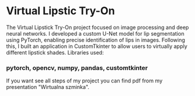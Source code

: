 # Virtual Lipstic Try-On 
The Virtual Lipstick Try-On project focused on image processing and deep neural networks. I developed a custom U-Net model for lip segmentation using PyTorch, enabling precise identification of lips in images. Following this, I built an application in CustomTkinter to allow users to virtually apply different lipstick shades. Libraries used: 
### pytorch, opencv, numpy, pandas, customtkinter 

If you want see all steps of my project you can find pdf from my presentation "Wirtualna szminka". 
